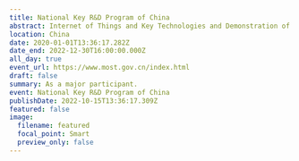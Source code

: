 ```yaml
---
title: National Key R&D Program of China
abstract: Internet of Things and Key Technologies and Demonstration of Smart Cities
location: China
date: 2020-01-01T13:36:17.282Z
date_end: 2022-12-30T16:00:00.000Z
all_day: true
event_url: https://www.most.gov.cn/index.html
draft: false
summary: As a major participant.
event: National Key R&D Program of China
publishDate: 2022-10-15T13:36:17.309Z
featured: false
image:
  filename: featured
  focal_point: Smart
  preview_only: false
---
```

